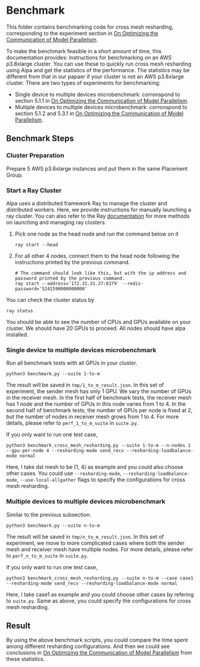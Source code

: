 # Benchmark
This folder contains benchmarking code for cross mesh resharding, corresponding to the experiment section in [On Optimizing the Communication of Model Parallelism](https://arxiv.org/abs/2211.05322). 

To make the benchmark feasible in a short amount of time, this documentation provides: Instructions for benchmarking on an AWS p3.8xlarge cluster. You can use these to quickly run cross mesh resharding using Alpa and get the statistics of the performance. The statistics may be different from that in our papaer if your cluster is not an AWS p3.8xlarge cluster. 
There are two types of experiments for benchmarking:
- Single device to multiple devices microbenchmark: corronspond to section 5.1.1 in [On Optimizing the Communication of Model Parallelism](https://arxiv.org/abs/2211.05322). 
- Multiple devices to multiple devices microbenchmark: corronspond to section 5.1.2 and 5.3.1 in [On Optimizing the Communication of Model Parallelism](https://arxiv.org/abs/2211.05322). 

## Benchmark Steps

### Cluster Preparation

Prepare 5 AWS p3.8xlarge instances and put them in the same Placement Group. 

### Start a Ray Cluster
Alpa uses a distributed framework Ray to manage the cluster and distributed workers.
Here, we provide instructions for manually launching a ray cluster.
You can also refer to the Ray [documentation](https://docs.ray.io/en/latest/cluster/quickstart.html#) for more methods on launching and managing ray clusters. 

1. Pick one node as the head node and run the command below on it
    ```
    ray start --head
    ```
2. For all other 4 nodes, connect them to the head node following the instructions printed by the previous command. 
    ```
    # The command should look like this, but with the ip address and password printed by the previous command. 
    ray start --address='172.31.31.37:6379' --redis-password='5241590000000000'
    ```

You can check the cluster status by 
```
ray status
```
You should be able to see the number of CPUs and GPUs available on your cluster. We should have 20 GPUs to proceed. 
All nodes should have alpa installed.

### Single device to multiple devices microbenchmark
Run all benchmark tests with all GPUs in your cluster. 
```
python3 benchmark.py --suite 1-to-m
```
The result will be saved in `tmp/1_to_m_result.json`. In this set of experiment, the sender mesh has only 1 GPU. We vary the number of GPUs in the receiver mesh. In the first half of benchmark tests, the receiver mesh has 1 node and the number of GPUs in this node varies from 1 to 4. In the second half of benchmark tests, the number of GPUs per node is fixed at 2, but the number of nodes in receiver mesh grows from 1 to 4. For more details, please refer to `perf_1_to_m_suite` in `suite.py`.

If you only want to run one test case,
```
python3 benchmark_cross_mesh_resharding.py --suite 1-to-m --n-nodes 1 --gpu-per-node 4 --resharding-mode send_recv --resharding-loadbalance-mode normal
```
Here, I take dst mesh to be (1, 4) as example and you could also choose other cases.
You could use `--resharding-mode`, `--resharding-loadbalance-mode`, `--use-local-allgather` flags 
to specify the configurations for cross mesh resharding. 

### Multiple devices to multiple devices microbenchmark
Similar to the previous subsection. 
```
python3 benchmark.py --suite n-to-m
```
The result will be saved in `tmp/n_to_m_result.json`. In this set of experiment, we move to more complicated cases where both the sender mesh and receiver mesh have multiple nodes. For more details, please refer to `perf_n_to_m_suite` in `suite.py`.

If you only want to run one test case,
```
python3 benchmark_cross_mesh_resharding.py --suite n-to-m --case case1 --resharding-mode send_recv --resharding-loadbalance-mode normal
```
Here, I take case1 as example and you could choose other cases by refering to `suite.py`. Same as above, you could 
specify the configurations for cross mesh resharding.

## Result

By using the above benchmark scripts, you could compare the time spent among different resharding configurations.
And then we could see conclusions in [On Optimizing the Communication of Model Parallelism](https://arxiv.org/abs/2211.05322) from 
these statistics.
